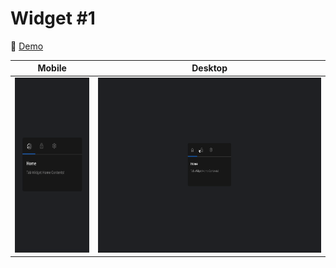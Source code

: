 # Widget #1

🔗 [Demo](https://kris-lu-dev.github.io/ASMR-Web-Design-to-HTML-Exercises/06-Widget/) 

| Mobile                                          | Desktop                                  |
| ----------------------------------------------- | ---------------------------------------- |
| <img src="Screenshot-mobile.gif" height="280"/> | <img src="Screenshot.gif" height="280"/> |
